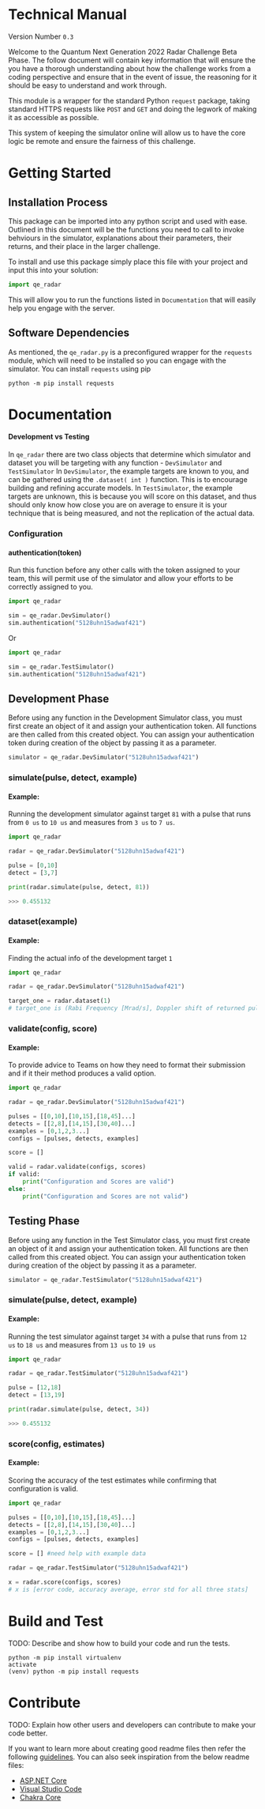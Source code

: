 # Technical Manual 
Version Number `0.3`

Welcome to the Quantum Next Generation 2022 Radar Challenge Beta Phase.
The follow document will contain key information that will ensure the you have a thorough understanding about how the challenge works from a coding perspective and ensure that in the event of issue, the reasoning for it should be easy to understand and work through.

This module is a wrapper for the standard Python `request` package, taking standard HTTPS requests like `POST` and `GET` and doing the legwork of making it as accessible as possible.

This system of keeping the simulator online will allow us to have the core logic be remote and ensure the fairness of this challenge.

# Getting Started

## Installation Process
This package can be imported into any python script and used with ease. Outlined in this document will be the functions you need to call to invoke behviours in the simulator, explanations about their parameters, their returns, and their place in the larger challenge.

To install and use this package simply place this file with your project and input this into your solution:
```python
import qe_radar
```
This will allow you to run the functions listed in `Documentation` that will easily help you engage with the server.

## Software Dependencies
As mentioned, the `qe_radar.py` is a preconfigured wrapper for the `requests` module, which will need to be installed so you can engage with the simulator.
You can install `requests` using pip
```
python -m pip install requests
```

# Documentation
#### Development vs Testing
In `qe_radar` there are two class objects that determine which simulator and dataset you will be targeting with any function - `DevSimulator` and `TestSimulator`
In `DevSimulator`, the example targets are known to you, and can be gathered using the `.dataset( int )` function. This is to encourage building and refining accurate models.
In `TestSimulator`, the example targets are unknown, this is because you will score on this dataset, and thus should only know how close you are on average to ensure it is your technique that is being measured, and not the replication of the actual data.

### Configuration

#### authentication(token)
Run this function before any other calls with the token assigned to your team, this will permit use of the simulator and allow your efforts to be correctly assigned to you.
```python
import qe_radar

sim = qe_radar.DevSimulator()
sim.authentication("5128uhn15adwaf421")
```
Or
```python
import qe_radar

sim = qe_radar.TestSimulator()
sim.authentication("5128uhn15adwaf421")
```

## Development Phase

Before using any function in the Development Simulator class, you must first create an object of it and assign your authentication token. All functions are then called from this created object. You can assign your authentication token during creation of the object by passing it as a parameter.
```python
simulator = qe_radar.DevSimulator("5128uhn15adwaf421")
```

### simulate(pulse, detect, example)
#### Example:
Running the development simulator against target `81` with a pulse that runs from `0 us` to `10 us` and measures from `3 us` to `7 us`.
```python
import qe_radar

radar = qe_radar.DevSimulator("5128uhn15adwaf421")

pulse = [0,10]
detect = [3,7]

print(radar.simulate(pulse, detect, 81))

>>> 0.455132
```

### dataset(example)
#### Example:
Finding the actual info of the development target `1`
```python
import qe_radar

radar = qe_radar.DevSimulator("5128uhn15adwaf421")

target_one = radar.dataset(1)
# target_one is (Rabi Frequency [Mrad/s], Doppler shift of returned pulse [Mrad/s], Time of flight of pulse in us)
```

### validate(config, score)
#### Example:
To provide advice to Teams on how they need to format their submission and if it their method produces a valid option.
```python
import qe_radar

radar = qe_radar.DevSimulator("5128uhn15adwaf421")

pulses = [[0,10],[10,15],[18,45]...]
detects = [[2,8],[14,15],[30,40]...]
examples = [0,1,2,3...]
configs = [pulses, detects, examples]

score = []

valid = radar.validate(configs, scores)
if valid:
    print("Configuration and Scores are valid")
else:
    print("Configuration and Scores are not valid")
```

## Testing Phase

Before using any function in the Test Simulator class, you must first create an object of it and assign your authentication token. All functions are then called from this created object. You can assign your authentication token during creation of the object by passing it as a parameter.
```python
simulator = qe_radar.TestSimulator("5128uhn15adwaf421")
```

### simulate(pulse, detect, example)
#### Example:
Running the test simulator against target `34` with a pulse that runs from `12 us` to `18 us` and measures from `13 us` to `19 us`
```python
import qe_radar

radar = qe_radar.TestSimulator("5128uhn15adwaf421")

pulse = [12,18]
detect = [13,19]

print(radar.simulate(pulse, detect, 34))

>>> 0.455132
```

### score(config, estimates)
#### Example:
Scoring the accuracy of the test estimates while confirming that configuration is valid.
```python
import qe_radar

pulses = [[0,10],[10,15],[18,45]...]
detects = [[2,8],[14,15],[30,40]...]
examples = [0,1,2,3...]
configs = [pulses, detects, examples]

score = [] #need help with example data

radar = qe_radar.TestSimulator("5128uhn15adwaf421")

x = radar.score(configs, scores)
# x is [error code, accuracy average, error std for all three stats]
```

# Build and Test
TODO: Describe and show how to build your code and run the tests. 

```shell
python -m pip install virtualenv
activate
(venv) python -m pip install requests
```

# Contribute
TODO: Explain how other users and developers can contribute to make your code better. 

If you want to learn more about creating good readme files then refer the following [guidelines](https://docs.microsoft.com/en-us/azure/devops/repos/git/create-a-readme?view=azure-devops). You can also seek inspiration from the below readme files:
- [ASP.NET Core](https://github.com/aspnet/Home)
- [Visual Studio Code](https://github.com/Microsoft/vscode)
- [Chakra Core](https://github.com/Microsoft/ChakraCore)